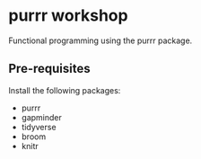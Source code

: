 # purrr workshop
Functional programming using the purrr package.
## Pre-requisites
Install the following packages:
* purrr
* gapminder
* tidyverse
* broom
* knitr
